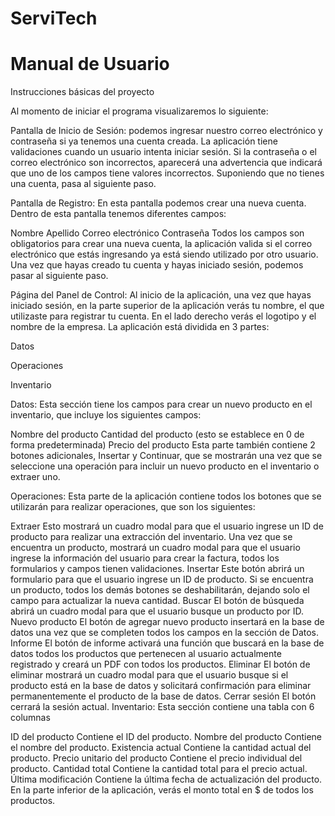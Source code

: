 # ServiTech
# Manual de Usuario
Instrucciones básicas del proyecto

Al momento de iniciar el programa visualizaremos lo siguiente:

Pantalla de Inicio de Sesión: podemos ingresar nuestro correo electrónico y contraseña si ya tenemos una cuenta creada. La aplicación tiene validaciones cuando un usuario intenta iniciar sesión. Si la contraseña o el correo electrónico son incorrectos, aparecerá una advertencia que indicará que uno de los campos tiene valores incorrectos. Suponiendo que no tienes una cuenta, pasa al siguiente paso.

Pantalla de Registro: En esta pantalla podemos crear una nueva cuenta. Dentro de esta pantalla tenemos diferentes campos:

Nombre
Apellido
Correo electrónico
Contraseña
Todos los campos son obligatorios para crear una nueva cuenta, la aplicación valida si el correo electrónico que estás ingresando ya está siendo utilizado por otro usuario. Una vez que hayas creado tu cuenta y hayas iniciado sesión, podemos pasar al siguiente paso.

Página del Panel de Control: Al inicio de la aplicación, una vez que hayas iniciado sesión, en la parte superior de la aplicación verás tu nombre, el que utilizaste para registrar tu cuenta. En el lado derecho verás el logotipo y el nombre de la empresa. La aplicación está dividida en 3 partes:

Datos

Operaciones

Inventario

Datos: Esta sección tiene los campos para crear un nuevo producto en el inventario, que incluye los siguientes campos:

Nombre del producto
Cantidad del producto (esto se establece en 0 de forma predeterminada)
Precio del producto
Esta parte también contiene 2 botones adicionales, Insertar y Continuar, que se mostrarán una vez que se seleccione una operación para incluir un nuevo producto en el inventario o extraer uno.

Operaciones: Esta parte de la aplicación contiene todos los botones que se utilizarán para realizar operaciones, que son los siguientes:

Extraer Esto mostrará un cuadro modal para que el usuario ingrese un ID de producto para realizar una extracción del inventario. Una vez que se encuentra un producto, mostrará un cuadro modal para que el usuario ingrese la información del usuario para crear la factura, todos los formularios y campos tienen validaciones.
Insertar Este botón abrirá un formulario para que el usuario ingrese un ID de producto. Si se encuentra un producto, todos los demás botones se deshabilitarán, dejando solo el campo para actualizar la nueva cantidad.
Buscar El botón de búsqueda abrirá un cuadro modal para que el usuario busque un producto por ID.
Nuevo producto El botón de agregar nuevo producto insertará en la base de datos una vez que se completen todos los campos en la sección de Datos.
Informe El botón de informe activará una función que buscará en la base de datos todos los productos que pertenecen al usuario actualmente registrado y creará un PDF con todos los productos.
Eliminar El botón de eliminar mostrará un cuadro modal para que el usuario busque si el producto está en la base de datos y solicitará confirmación para eliminar permanentemente el producto de la base de datos.
Cerrar sesión El botón cerrará la sesión actual.
Inventario: Esta sección contiene una tabla con 6 columnas

ID del producto Contiene el ID del producto.
Nombre del producto Contiene el nombre del producto.
Existencia actual Contiene la cantidad actual del producto.
Precio unitario del producto Contiene el precio individual del producto.
Cantidad total Contiene la cantidad total para el precio actual.
Última modificación Contiene la última fecha de actualización del producto.
En la parte inferior de la aplicación, verás el monto total en $ de todos los productos.
